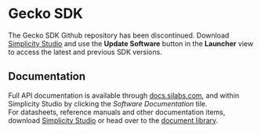 Gecko SDK
=========

The Gecko SDK Github repository has been discontinued. Download [Simplicity Studio](http://www.silabs.com/simplicity) and use the **Update Software** button in the **Launcher** view to access the latest and previous SDK versions.

Documentation
-------------

Full API documentation is available through [docs.silabs.com](https://docs.silabs.com/), and within Simplicity Studio by clicking the *Software Documentation* tile.  
For datasheets, reference manuals and other documentation items, download [Simplicity Studio](http://www.silabs.com/simplicity) or head over to the [document library](http://www.silabs.com/support/pages/document-library.aspx?p=MCUs--32-bit).
